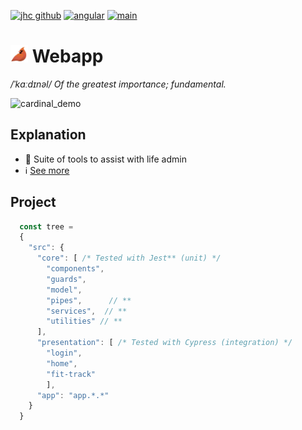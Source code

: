 [![jhc github](https://img.shields.io/badge/GitHub-jrsmth-181717.svg?style=flat&logo=github)](https://github.com/jrsmth)
[![angular](https://img.shields.io/badge/angular%20-17%20-blue.svg?style=flat&logo=Angular&logoColor=white)](https://www.angular.io)
[![main](https://github.com/cardinal-app/webapp/actions/workflows/main.yaml/badge.svg)](https://github.com/cardinal-app/webapp/actions/workflows/main.yaml)

# <img src="./src/assets/badge.png" width="28" alt="Logo"> Webapp
*/ˈkɑːdɪnəl/ Of the greatest importance; fundamental.*

![cardinal_demo](https://github.com/jrsmth/ultima/assets/34093915/701a547e-66ab-4178-9da1-cb5ae9654166)

## Explanation
- 🧬 Suite of tools to assist with life admin
- ℹ️ [See more](https://github.com/cardinal-app)

## Project
```javascript
  const tree = 
  {
    "src": {
      "core": [ /* Tested with Jest** (unit) */
        "components",
        "guards",
        "model",
        "pipes",      // **
        "services",  // **
        "utilities" // **
      ],
      "presentation": [ /* Tested with Cypress (integration) */
        "login",
        "home",
        "fit-track"
        ],
      "app": "app.*.*" 
    }
  }
```
